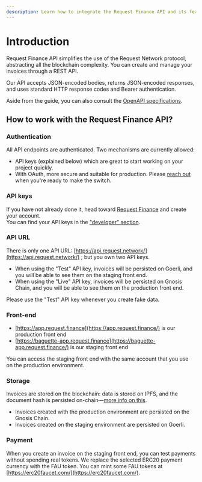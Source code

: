 ```yaml
---
description: Learn how to integrate the Request Finance API and its features.
---
```


# Introduction

Request Finance API simplifies the use of the Request Network protocol, abstracting all the blockchain complexity. You can create and manage your invoices through a REST API.

Our API accepts JSON-encoded bodies, returns JSON-encoded responses, and uses standard HTTP response codes and Bearer authentication.

Aside from the guide, you can also consult the [OpenAPI specifications](http://redocly.github.io/redoc/?url=https://api.request.network/spec/openapi.yml).

## How to work with the Request Finance API?

### Authentication

All API endpoints are authenticated. Two mechanisms are currently allowed:

* API keys (explained below) which are great to start working on your project quickly.
* With OAuth, more secure and suitable for production. Please [reach out](https://www.request.finance/contact-us) when you're ready to make the switch.

### API keys

If you have not already done it, head toward [Request Finance](https://app.request.finance) and create your account.\
You can find your API keys in the ["developer" section](https://app.request.finance/account/api-keys).

### API URL

There is only one API URL: [https://api.request.network/](https://api.request.network/) ; but you own two API keys.

* When using the "Test" API key, invoices will be persisted on Goerli, and you will be able to see them on the staging front end.
* When using the "Live" API key, invoices will be persisted on Gnosis Chain, and you will be able to see them on the production front end.

Please use the "Test" API key whenever you create fake data.

### Front-end

* [https://app.request.finance](https://app.request.finance/) is our production front end
* [https://baguette-app.request.finance](https://baguette-app.request.finance/) is our staging front end

You can access the staging front end with the same account that you use on the production environment.

### Storage

Invoices are stored on the blockchain: data is stored on IPFS, and the document hash is persisted on-chain—[more info on this](https://docs.request.network/docs/guides/7-protocol/6-request-ipfs-network).

* Invoices created with the production environment are persisted on the Gnosis Chain.
* Invoices created on the staging environment are persisted on Goerli.

### Payment

When you create an invoice on the staging front end, you can test payments without spending real tokens. We replace the selected ERC20 payment currency with the FAU token. You can mint some FAU tokens at [https://erc20faucet.com/](https://erc20faucet.com/).
